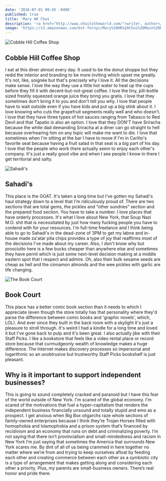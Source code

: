 ```yaml
---
date: '2016-07-01 09:45 -0400'
published: true
title: 'Mary HK Choi '
description: '<a href="http://www.choitotheworld.com/">writer, author</a>'
image: 'https://s3.amazonaws.com/bst-fornyc/Mary%20HK%20Choi%20Main%20Portrait.jpg'
---
```

![Cobble Hill Coffee Shop](https://s3.amazonaws.com/bst-fornyc/Mary%20HK%20Choi%20Cobble%20Hill%20Coffee%20Shop.jpg)
## Cobble Hill Coffee Shop

I eat at this diner almost every day. It used to be the donut shoppe but they redid the interior and branding to be more inviting which upset me greatly. It's not, like, soignée but that's precisely why I love it. All the decisions make sense. I love the way they use a little hot water to heat up the cups before they fill it with decent-but-not-great coffee. I love the tiny, pill-bottle sized freshly squeezed orange juice they bring you gratis. I love that they sometimes don't bring it to you and don't tell you why. I love that people have to wait outside even if you have kids and put up a big stink about it. I love knowing who cuts the grapefruit segments really well and who doesn't. I love that they have three types of hot sauces ranging from Tabasco to Red Devil and that Tapatio is also an option. I love that they DON'T have Sriracha because the white dad demanding Sriracha at a diner can go straight to hell because overhearing him on any topic will make me want to die. I love that sometimes when I'm sitting at the bar I have to move if I'm in Carlito's favorite seat because having a fruit salad in that seat is a big part of his day. I love that the people who work there actually seem to enjoy each other's company. It's just a really good vibe and when I see people I know in there I get territorial and salty.

![Sahadi's](https://s3.amazonaws.com/bst-fornyc/Mary%20HK%20Choi%20Sahadi's.jpg)
## Sahadi's

This place is the GOAT. It's taken a long time but I've gotten my Sahadi's haul strategy down to a level that I'm ridiculously proud of. There are two sections that are total gems, the pickles and “other sundries” section and the prepared food section. You have to take a number. I love places that have orderly processes. It's what I love about New York, that Soup Nazi M.O. shit that is necessitated by just how many fucking people you have to contend with for your resources. I'm full-time freelance and I think being able to go to Sahadi's in the dead-zone of 3PM to get my labne and in-house made za'atar pita chips provides a type of joy that reaffirms most of the decisions I've made about my career. Also, I don't know why but prosciutto here is a few bucks cheaper than anywhere else and sometimes they have pernil which is just some next-level decision making at a middle eastern spot that I respect and admire. Oh, also their bulk sesame seeds are cheap as hell and the cinnamon almonds and the wee pickles with garlic are life changing. 
 
![The Book Court](https://s3.amazonaws.com/bst-fornyc/Mary%20HK%20Choi%20Book%20Court.jpg)
## Book Court

This place has a better comic book section than it needs to which I appreciate (even though the store totally has that personality where they'd parse the difference between comic books and 'graphic novels', which, LOL). And ever since they built in the back room with a skylight it's just a pleasure to stroll through. It's weird I had a kindle for a long time and loved it but I've gone back to pulp and it's been great. I also actually jibe with their Staff Picks. I like a bookstore that feels like a video rental place or record store because that curmudgeonly wealth of knowledge makes a huge difference. The Internet makes discovery processes so impersonal and logarithmic so an unobtrusive but trustworthy Staff Picks bookshelf is just pleasant. 
 
## Why is it important to support independent businesses?

This is going to sound completely cracked and paranoid but I have this fear of the world outside of New York. I'm scared of the global economy. I'm scared of the motivations that fuel a hyper-capitalism that renders the independent business financially unsound and totally stupid and emo as a prospect. I get anxious when Big Box oligarchs raze whole sections of family-owned enterprises because I think they’re Trojan Horses filled with homophobia and Islamophobia and a prison system that’s financed by recidivism and an economy that runs on debt and criminalizing poverty. I’m not saying that there isn’t provincialism and small-mindedness and racism in New York I’m just saying that sometimes the America that surrounds New York scares me. By dint of all of us being crammed in here together no matter where we’re from and trying to keep ourselves afloat by feeding each other and creating commerce between each other as a symbiotic city is a type of arrangement that makes getting along and considering each other a priority. Plus, my parents are small-business owners. There’s real honor and pride there.
